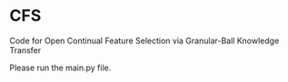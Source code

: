 # CFS
Code for Open Continual Feature Selection via Granular-Ball Knowledge Transfer

Please run the main.py file.
